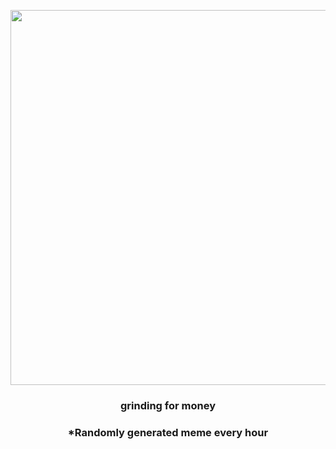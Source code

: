 <p align="center">
        <img src="https://i.redd.it/9u7lfkdjnau81.gif" width="600" height="600">
        </p>
        <h3 align="center">grinding for money</h3>
        <h3 align="center">*Randomly generated meme every hour</h3>
    